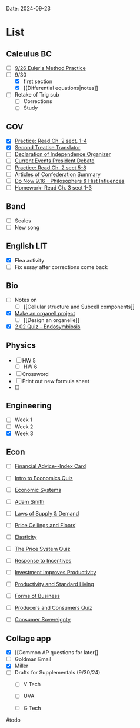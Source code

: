 Date:  2024-09-23
# List

## Calculus BC
- [ ] [9/26 Euler's Method Practice](https://cvilleschools.instructure.com/courses/42438/assignments/599068/submissions/5256)
- [ ] 9/30 
	- [x] first section
	- [x] [[Differential equations|notes]]
- [ ] Retake of Trig sub
	- [ ] Corrections 
	- [ ] Study 
## GOV
- [x] [Practice: Read Ch. 2 sect, 1-4](https://cvilleschools.instructure.com/courses/42495/assignments/598181/submissions/5256)
- [x] [Second Treatise Translator](https://cvilleschools.instructure.com/courses/42495/assignments/608303/submissions/5256)
- [ ] [Declaration of Independence Organizer](https://cvilleschools.instructure.com/courses/42495/assignments/598171/submissions/5256)
- [ ] [Current Events President Debate](https://cvilleschools.instructure.com/courses/42495/assignments/609812/submissions/5256)
- [ ] [Practice: Read Ch. 2 sect 5-8](https://cvilleschools.instructure.com/courses/42495/assignments/598180/submissions/5256)
- [ ] [Articles of Confederation Summary](https://cvilleschools.instructure.com/courses/42495/assignments/609810/submissions/5256)
- [ ] [Do Now 9.16 - Philosophers & Hist Influences](https://cvilleschools.instructure.com/courses/42495/assignments/610164/submissions/5256)
- [ ] [Homework: Read Ch. 3 sect 1-3](https://cvilleschools.instructure.com/courses/42495/assignments/610161/submissions/5256)
## Band 
- [ ] Scales 
- [ ] New song
## English LIT
- [x] Flea activity
- [ ] Fix essay after corrections come back 
## Bio
- [ ] Notes on 
	- [ ] [[Cellular structure and Subcell components]]
- [x] [Make an organell project](https://imgur.com/user/japhero3/posts)
	- [ ] [[Design an organelle]]
- [x] [2.02 Quiz - Endosymbiosis](https://virtualvirginia.instructure.com/courses/18058/assignments/1310103/submissions/209690)
## Physics 
- [ ] HW 5
	- [ ] HW 6
- [ ] Crossword
- [ ] Print out new formula sheet
- [ ] 
## Engineering
- [ ]  Week 1
- [ ] Week 2 
- [x] Week 3
## Econ
- [ ] [Financial Advice--Index Card](https://cvilleschools.instructure.com/courses/43561/assignments/602381/submissions/5256)
- [ ] [Intro to Economics Quiz](https://cvilleschools.instructure.com/courses/43561/assignments/602361/submissions/5256)
- [ ] [Economic Systems](https://cvilleschools.instructure.com/courses/43561/assignments/602376/submissions/5256)
- [ ] [Adam Smith](https://cvilleschools.instructure.com/courses/43561/assignments/602369/submissions/5256)
- [ ] [Laws of Supply & Demand](https://cvilleschools.instructure.com/courses/43561/assignments/602386/submissions/5256)
- [ ] [Price Ceilings and Floors](https://cvilleschools.instructure.com/courses/43561/assignments/602392/submissions/5256)'
- [ ] [Elasticity](https://cvilleschools.instructure.com/courses/43561/assignments/602377/submissions/5256)
- [ ] [The Price System Quiz](https://cvilleschools.instructure.com/courses/43561/assignments/602362/submissions/5256)
- [ ] [Response to Incentives](https://cvilleschools.instructure.com/courses/43561/assignments/602394/submissions/5256)
- [ ] [Investment Improves Productivity](https://cvilleschools.instructure.com/courses/43561/assignments/602385/submissions/5256)
- [ ] [Productivity and Standard Living](https://cvilleschools.instructure.com/courses/43561/assignments/602393/submissions/5256)
- [ ] [Forms of Business](https://cvilleschools.instructure.com/courses/43561/assignments/602384/submissions/5256)
- [ ] [Producers and Consumers Quiz](https://cvilleschools.instructure.com/courses/43561/assignments/602363/submissions/5256)
- [ ] [Consumer Sovereignty](https://cvilleschools.instructure.com/courses/43561/assignments/602373/submissions/5256)


## Collage app
- [x]  [[Common AP questions for later]]
- [ ] Goldman Email
- [x] Miller
- [ ] Drafts for Supplementals (9/30/24)
	- [ ] V Tech
	- [ ] UVA 
	- [ ] G Tech


#todo